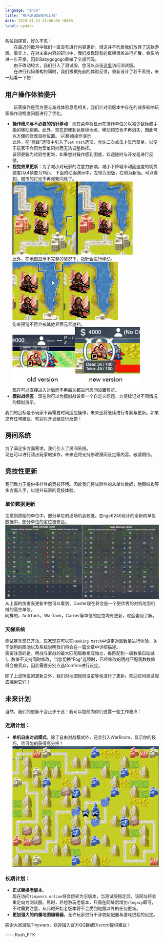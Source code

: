 ```yaml
---
language: "zhcn"
title: "技术测试服现已上线"
date: 2020-11-21 21:00:00 +0800
label: update
---
```


各位指挥官，好久不见！  
　　在最近的数月中我们一直没有进行内容更新，但这并不代表我们放弃了这款游戏。事实上，在对未来内容的研讨中，我们发现现有的框架很难进行扩展，会影响进一步开发。因此Babygogogo重做了全部代码。  
　　由于改动较大，我们引入了测试服，您可以点击[这里](https://tinywars.online/game/test/index.html "测试服游玩地址")访问测试版。    
　　在进行代码重构的同时，我们根据先前的体验反馈，重新设计了若干系统，来一起看一下把：

## 用户操作体验提升
　　玩家操作是否方便与游戏体验息息相关，我们针对旧版本中存在的诸多影响玩家操作流畅度问题进行了优化。  
* **操作歧义与不必要的指针移动**：现在菜单将显示在操作单位旁以减少鼠标或手指的移动距离。此外，现在即使到达目标地点，移动预览也不再消失，因此可以方便的修改目标位置。
![移动操作演示](enchanment_movement.gif)  
此外，在“高级”选项中引入了`Set Path`选项，允许二次点击才显示菜单，以便于玩家不会因为菜单阻挡而无法调整路径。  
该项更新为试验性更新，如果您对操作感到困惑，欢迎随时与开发组进行反馈。    
* **视觉效果更新**：为了减小对玩家的注意力影响，减小下降城市动画速度的切换速度(从4帧变为1帧)。 下面的动画演示中，左侧为旧版，右侧为新版。可以看到，城市的灯光不再频繁闪烁了。   
![速度下降演示](slow_down_tile_anmination.gif)  
此外，在地图显示不完整的情况下，指针会进行移动。  
![指针移动演示](view_move_when_curson_on_edge.gif)  
伤害预览不再会被其他界面元素遮挡。   
![伤害预览界面演示](damage_reviewer_change.png)  
现在可以直接进入对局而不用每次都进行房间设置预览。  
* **模拟战标签**：现在你可以为模拟战设置一个自定义标题，方便标记对不同情况的模拟演示。  

我们的目标是令玩家不再需要时间适应操作，未来还将继续进行考察与更新。如果您有任何建议，欢迎对开发组进行反馈！  

## 房间系统
为了满足多方面需求，我们引入了房间系统。   
现在可以进行请出玩家的操作，未来还将支持修改房间设定等内容。敬请期待。  

## 竞技性更新
我们致力于提供多样性的竞技环境。因此我们将试验性的从单位数据，地图结构等多方面入手，以提升玩家的竞技体验。    
### 单位数据更新
注意到原始的单位中，部分单位的出场机会较低。在ngc6240设计的全新的单位数据中，部分单位的定位被修正。
![单位数据更新示例](duster_damanage_change.png)
从上面的伤害表更新中您可以看到，Duster现在将会是一个更优秀的对抗地面机械的高空单位。  
同样的，AntiTank，WarTank，Carrier等单位的定位均有更新，欢迎查阅了解。  
### 天梯系统
测试赛季现已开放。玩家现在可以在`Ranking Match`中设定对局数量进行体验，关于使用的图池以及系统说明我们将会在一篇文章中详细描述。  
需要注意的是，明战与雾战的最大匹配局数相互独立，每匹配到一局数值自动减1。数值不支持同时修改，当您切换"Fog"选项时，已经修改的明战匹配局数数值将会被丢弃，因此需要分别点选Confirm进行设定。  

除了上述所说的更新之外，我们对地图规则设定等也进行了更新，欢迎访问测试服去探索它们！

## 未来计划
当然，我们的更新不会止步于此！我可以提前向你们透露一些工作重点：  

### 近期计划：
- **单机自由对战模式**。除了自由对战模式外，还会引入WarRoom，显示你的技巧，尽可能的获得高分把！
![伏击时刻 WarRoom地图样例](vantage_mapreview.png)  

### 长期计划：
- **正式替换老版本**。  
现在访问`tinywars.online`将会跳转为旧版本，当测试服稳定后，该网址将会重定向为测试服。届时，若想游玩老版本，只需在网址后增加`/legacy`即可，不过需要注意，从此时开始老版本将不会受到地图以外的任何更新。 
- **更加强大的内置地图编辑器**。允许玩家进行干涉初始配置与游戏进程的设定。  

感谢大家游玩Tinywars，欢迎加入官方QQ群或Discord提供建议！

—— Rush_FTK